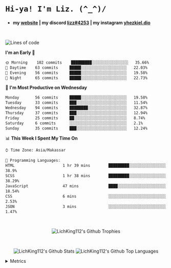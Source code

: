 
# `Hi-ya! I'm Liz. (^_^)/ `

- **my [website](https://lichking112.github.io) | my discord [lizz#4253](https://discord.io/giid) | my instagram [yhezkiel.dio](https://www.instagram.com/yhezkiel.dio/)**

<br>

<!--START_SECTION:waka-->
![Lines of code](https://img.shields.io/badge/From%20Hello%20World%20I%27ve%20Written-3687%20lines%20of%20code-blue)

**I'm an Early 🐤** 

```text
🌞 Morning    102 commits    █████████░░░░░░░░░░░░░░░░   35.66% 
🌆 Daytime    63 commits     █████░░░░░░░░░░░░░░░░░░░░   22.03% 
🌃 Evening    56 commits     █████░░░░░░░░░░░░░░░░░░░░   19.58% 
🌙 Night      65 commits     █████░░░░░░░░░░░░░░░░░░░░   22.73%

```
📅 **I'm Most Productive on Wednesday** 

```text
Monday       56 commits     █████░░░░░░░░░░░░░░░░░░░░   19.58% 
Tuesday      33 commits     ███░░░░░░░░░░░░░░░░░░░░░░   11.54% 
Wednesday    94 commits     ████████░░░░░░░░░░░░░░░░░   32.87% 
Thursday     37 commits     ███░░░░░░░░░░░░░░░░░░░░░░   12.94% 
Friday       25 commits     ██░░░░░░░░░░░░░░░░░░░░░░░   8.74% 
Saturday     6 commits      ░░░░░░░░░░░░░░░░░░░░░░░░░   2.1% 
Sunday       35 commits     ███░░░░░░░░░░░░░░░░░░░░░░   12.24%

```


📊 **This Week I Spent My Time On** 

```text
⌚︎ Time Zone: Asia/Makassar

💬 Programming Languages: 
HTML                     1 hr 39 mins        █████████░░░░░░░░░░░░░░░░   38.9% 
SCSS                     1 hr 38 mins        █████████░░░░░░░░░░░░░░░░   38.29% 
JavaScript               47 mins             ████░░░░░░░░░░░░░░░░░░░░░   18.54% 
CSS                      6 mins              ░░░░░░░░░░░░░░░░░░░░░░░░░   2.53% 
JSON                     3 mins              ░░░░░░░░░░░░░░░░░░░░░░░░░   1.47%

```


<!--END_SECTION:waka-->

<br>

  <p align="center">
    <img alt="LichKing112's Github Trophies" src="https://github-profile-trophy.vercel.app/?username=LichKing112&theme=onedark" />
  </p>
  
 <br>
 <p align="center">
    <img alt="LichKing112's Github Stats" src="https://github-readme-stats.vercel.app/api?username=lichking112&theme=gotham&show_icons=true" />
    <img alt="LichKing112's Github Top Languages" src="https://github-readme-stats.vercel.app/api/top-langs/?username=lichking112&theme=gotham&layout=compact" />
  </p>


<details>
  <summary>Metrics</summary>
  <br>
  <p align="center">
    <img alt="LichKing112's Github Metrics" src="https://github.com/LichKing112/LichKing112/blob/master/github-metrics.svg" />
  </p>
</details>


